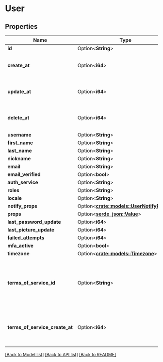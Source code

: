 # User

## Properties

Name | Type | Description | Notes
------------ | ------------- | ------------- | -------------
**id** | Option<**String**> |  | [optional]
**create_at** | Option<**i64**> | The time in milliseconds a user was created | [optional]
**update_at** | Option<**i64**> | The time in milliseconds a user was last updated | [optional]
**delete_at** | Option<**i64**> | The time in milliseconds a user was deleted | [optional]
**username** | Option<**String**> |  | [optional]
**first_name** | Option<**String**> |  | [optional]
**last_name** | Option<**String**> |  | [optional]
**nickname** | Option<**String**> |  | [optional]
**email** | Option<**String**> |  | [optional]
**email_verified** | Option<**bool**> |  | [optional]
**auth_service** | Option<**String**> |  | [optional]
**roles** | Option<**String**> |  | [optional]
**locale** | Option<**String**> |  | [optional]
**notify_props** | Option<[**crate::models::UserNotifyProps**](UserNotifyProps.md)> |  | [optional]
**props** | Option<[**serde_json::Value**](.md)> |  | [optional]
**last_password_update** | Option<**i64**> |  | [optional]
**last_picture_update** | Option<**i64**> |  | [optional]
**failed_attempts** | Option<**i64**> |  | [optional]
**mfa_active** | Option<**bool**> |  | [optional]
**timezone** | Option<[**crate::models::Timezone**](Timezone.md)> |  | [optional]
**terms_of_service_id** | Option<**String**> | ID of accepted terms of service, if any. This field is not present if empty. | [optional]
**terms_of_service_create_at** | Option<**i64**> | The time in milliseconds the user accepted the terms of service | [optional]

[[Back to Model list]](../README.md#documentation-for-models) [[Back to API list]](../README.md#documentation-for-api-endpoints) [[Back to README]](../README.md)


